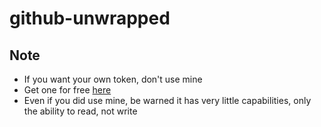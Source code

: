 # github-unwrapped
## Note
- If you want your own token, don't use mine
- Get one for free [here](https://github.com/settings/tokens)
- Even if you did use mine, be warned it has very little capabilities, only the ability to read, not write
